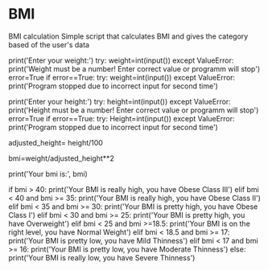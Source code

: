 # BMI
BMI calculation
Simple script that calculates BMI and gives the category based of the user's data

print('Enter your weight:')
try:
    weight=int(input())
except ValueError:
        print('Weight must be a number! Enter correct value or programm will stop')
        error=True
        if error==True:
            try:
                weight=int(input())
            except ValueError:
                print('Program stopped due to incorrect input for second time')
                
print('Enter your height:')
try:
    height=int(input())
except ValueError:
        print('Height must be a number! Enter correct value or programm will stop')
        error=True
        if error==True:
            try:
                Height=int(input())
            except ValueError:
                print('Program stopped due to incorrect input for second time')    

adjusted_height= height/100

bmi=weight/adjusted_height**2

print('Your bmi is:', bmi)

if bmi > 40:
    print('Your BMI is really high, you have Obese Class III')
elif bmi < 40 and bmi >= 35:
    print('Your BMI is really high, you have Obese Class II')
elif bmi < 35 and bmi >= 30:
    print('Your BMI is pretty high, you have Obese Class I')
elif bmi < 30 and bmi >= 25:
    print('Your BMI is pretty high, you have Overweight')
elif bmi < 25 and bmi >=18.5:
    print('Your BMI is on the right level, you have Normal Weight')
elif bmi < 18.5 and bmi >= 17:
    print('Your BMI is pretty low, you have Mild Thinness')
elif bmi < 17 and bmi >= 16:
    print('Your BMI is pretty low, you have Moderate Thinness')
else:
    print('Your BMI is really low, you have Severe Thinness')
